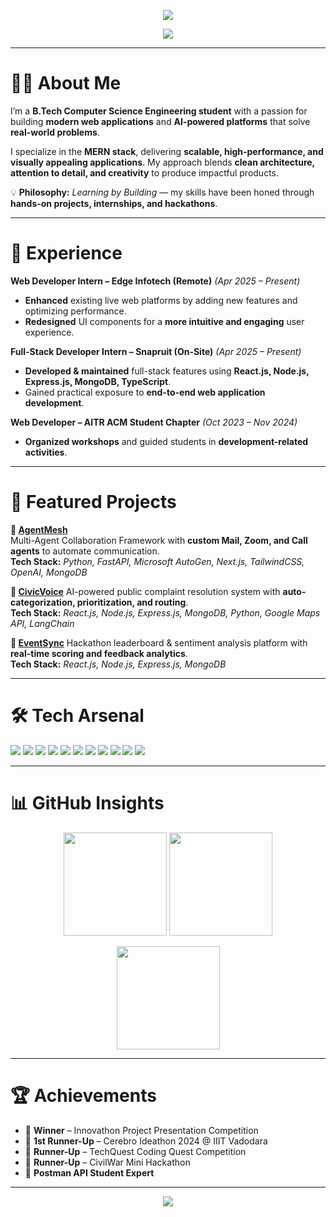 <!-- HEADER BANNER -->
<p align="center">
  <img src="https://capsule-render.vercel.app/api?type=waving&color=0:0f0c29,50:302b63,100:24243e&height=200&section=header&text=💻%20Nikunj%20Maltare%20💻&fontSize=48&fontColor=ffffff&animation=fadeIn&fontAlignY=35"/>
</p>

<!-- ANIMATED INTRO -->
<p align="center">
  <a href="https://github.com/NIKUNJMALTARE">
    <img src="https://readme-typing-svg.herokuapp.com?color=%23FF00FF&size=24&center=true&vCenter=true&width=700&lines=Full-Stack+Web+Developer;Tech+Innovator;Building+Cool+Stuff;Always+Learning+and+Creating">
  </a>
</p>

---

# 🧑‍💻 **About Me**
I’m a **B.Tech Computer Science Engineering student** with a passion for building **modern web applications** and **AI-powered platforms** that solve **real-world problems**.  

I specialize in the **MERN stack**, delivering **scalable, high-performance, and visually appealing applications**. My approach blends **clean architecture, attention to detail, and creativity** to produce impactful products.  

💡 **Philosophy:** *Learning by Building* — my skills have been honed through **hands-on projects, internships, and hackathons**.

---

# 💼 **Experience**

**Web Developer Intern – Edge Infotech (Remote)** *(Apr 2025 – Present)*  
- **Enhanced** existing live web platforms by adding new features and optimizing performance.  
- **Redesigned** UI components for a **more intuitive and engaging** user experience.  

**Full-Stack Developer Intern – Snapruit (On-Site)** *(Apr 2025 – Present)*  
- **Developed & maintained** full-stack features using **React.js, Node.js, Express.js, MongoDB, TypeScript**.  
- Gained practical exposure to **end-to-end web application development**.  

**Web Developer – AITR ACM Student Chapter** *(Oct 2023 – Nov 2024)*  
- **Organized workshops** and guided students in **development-related activities**.

---

# 🚀 **Featured Projects**

**🔹 [AgentMesh](https://github.com/NIKUNJMALTARE/agentmesh)**   
Multi-Agent Collaboration Framework with **custom Mail, Zoom, and Call agents** to automate communication.  
**Tech Stack:** *Python, FastAPI, Microsoft AutoGen, Next.js, TailwindCSS, OpenAI, MongoDB*  

**🔹 [CivicVoice](https://civicvoice-rosy.vercel.app/)** 
AI-powered public complaint resolution system with **auto-categorization, prioritization, and routing**.  
**Tech Stack:** *React.js, Node.js, Express.js, MongoDB, Python, Google Maps API, LangChain*  

**🔹 [EventSync](https://event-sync-seven.vercel.app/)** 
Hackathon leaderboard & sentiment analysis platform with **real-time scoring and feedback analytics**.  
**Tech Stack:** *React.js, Node.js, Express.js, MongoDB*

---

# 🛠 **Tech Arsenal**
<p>
  <img src="https://img.shields.io/badge/JavaScript-0f0c29?style=for-the-badge&logo=javascript" />
  <img src="https://img.shields.io/badge/React.js-302b63?style=for-the-badge&logo=react" />
  <img src="https://img.shields.io/badge/Node.js-24243e?style=for-the-badge&logo=node.js" />
  <img src="https://img.shields.io/badge/Express.js-0f0c29?style=for-the-badge&logo=express" />
  <img src="https://img.shields.io/badge/TypeScript-302b63?style=for-the-badge&logo=typescript" />
  <img src="https://img.shields.io/badge/MongoDB-24243e?style=for-the-badge&logo=mongodb" />
  <img src="https://img.shields.io/badge/MySQL-0f0c29?style=for-the-badge&logo=mysql" />
  <img src="https://img.shields.io/badge/TailwindCSS-302b63?style=for-the-badge&logo=tailwind-css" />
  <img src="https://img.shields.io/badge/FastAPI-24243e?style=for-the-badge&logo=fastapi" />
  <img src="https://img.shields.io/badge/Git-0f0c29?style=for-the-badge&logo=git" />
  <img src="https://img.shields.io/badge/Postman-302b63?style=for-the-badge&logo=postman" />
</p>

---

# 📊 **GitHub Insights**
<p align="center">
  <img src="https://github-readme-stats.vercel.app/api?username=NIKUNJMALTARE&show_icons=true&theme=tokyonight" height="165"/>
  <img src="https://streak-stats.demolab.com?user=NIKUNJMALTARE&theme=tokyonight" height="165"/>
</p>

<p align="center">
  <img src="https://github-readme-stats.vercel.app/api/top-langs/?username=NIKUNJMALTARE&layout=compact&theme=tokyonight" height="165"/>
</p>

---

# 🏆 **Achievements**
- 🥇 **Winner** – Innovathon Project Presentation Competition  
- 🥈 **1st Runner-Up** – Cerebro Ideathon 2024 @ IIIT Vadodara  
- 🥈 **Runner-Up** – TechQuest Coding Quest Competition  
- 🥈 **Runner-Up** – CivilWar Mini Hackathon  
- 📜 **Postman API Student Expert**  

---


<!-- FOOTER -->
<p align="center">
  <img src="https://capsule-render.vercel.app/api?type=waving&color=0:0f0c29,50:302b63,100:24243e&height=120&section=footer"/>
</p>
